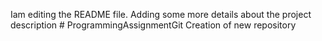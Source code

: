 Iam editing the README file. Adding some more details about the project description # ProgrammingAssignmentGit
Creation of new repository
